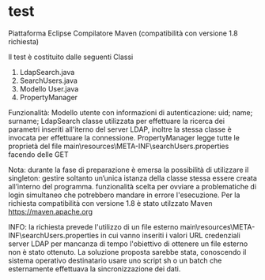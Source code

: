 # test
Piattaforma Eclipse
Compilatore Maven (compatibilità con versione 1.8 richiesta)

Il test è costituito dalle seguenti Classi
1) LdapSearch.java
2) SearchUsers.java
3) Modello User.java 
4) PropertyManager

Funzionalità:
Modello utente con informazioni di autenticazione:  uid; name; surname;
LdapSearch classe utilizzata per effettuare la ricerca dei parametri inseriti all'iterno del server LDAP, inoltre la stessa classe è invocata per effettuare la connessione.
PropertyManager legge tutte le proprietà del file main\resources\META-INF\searchUsers.properties facendo delle GET
 

Nota:
durante la fase di preparazione è emersa la possibilità di utilizzare il singleton: gestire soltanto un’unica istanza della classe stessa essere creata all’interno del programma. funzionalità scelta per ovviare a problematiche di login simultaneo che potrebbero mandare in errore l'esecuzione.
Per la richiesta compatibilità con versione 1.8 è stato utilzzato Maven https://maven.apache.org 

INFO:
la richiesta prevede l'utilizzo di un file esterno
main\resources\META-INF\searchUsers.properties
in cui vanno inseriti i valori URL credenziali server LDAP
per mancanza di tempo l'obiettivo di ottenere un file esterno non è stato ottenuto.
La soluzione proposta sarebbe stata, conoscendo il sistema operativo destinatario usare uno script sh o un batch che esternamente effettuava la sincronizzazione dei dati.
